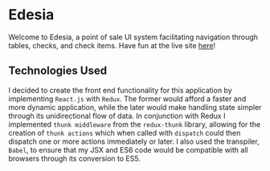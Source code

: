 # Edesia

Welcome to Edesia, a point of sale UI system facilitating navigation through tables, checks,
and check items. Have fun at the live site [here](https://noejoaquin.github.io/Avero/#/)!

## Technologies Used

I decided to create the front end functionality for this application by implementing `React.js` with `Redux`. The former would afford a faster and more dynamic application, while the later would make handling state simpler through its unidirectional flow of data. In conjunction with Redux I implemented `thunk middleware` from the `redux-thunk` library, allowing for the creation of `thunk actions` which when called with `dispatch` could then dispatch one or more actions immediately or later. I also used the transpiler, `Babel`, to ensure that my JSX and ES6 code would be compatible with all browsers through its conversion to ES5.
